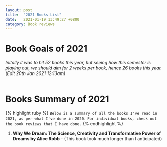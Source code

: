 ```yaml
---
layout: post
title:  "2021 Books List"
date:   2021-01-19 13:49:27 +0800
category: Book reviews
---
```

# Book Goals of 2021
*Initally it was to hit 52 books this year, but seeing how this semester is playing out, we should aim for 2 weeks per book, hence 26 books this year. (Edit 20th Jan 2021 12:13am)*
<br/>
<br/>

# Books Summary of 2021
{% highlight ruby %}
`Below is a summary of all the books I've read in 2021, as per what I've done in 2020.`
`For individual books, check out the book reviews that I have done.`
{% endhighlight %}

1. **Why We Dream: The Science, Creativity and Transformative Power of Dreams by Alice Robb** - (This book took much longer than I anticipated)

<!-- {% highlight ruby %}
def print_hi(name)
  puts "Hi, #{name}"
end
print_hi('Tom')
#=> prints 'Hi, Tom' to STDOUT.
{% endhighlight %} -->